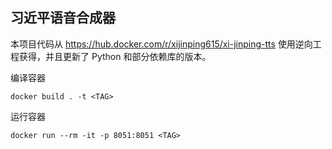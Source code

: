 ## 习近平语音合成器

本项目代码从 https://hub.docker.com/r/xijinping615/xi-jinping-tts 使用逆向工程获得，并且更新了 Python 和部分依赖库的版本。

编译容器

```shell
docker build . -t <TAG>
```

运行容器

```shell
docker run --rm -it -p 8051:8051 <TAG>
```
